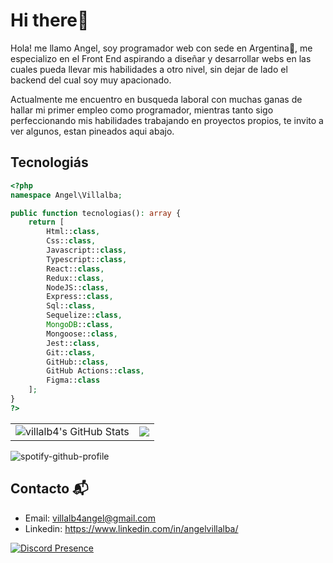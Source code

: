 # Hi there👋
Hola! me llamo Angel, soy programador web con sede en Argentina🌴, me especializo en el Front End aspirando a diseñar y desarrollar webs en las cuales pueda llevar mis habilidades a otro nivel, sin dejar de lado el backend del cual soy muy apacionado. 

Actualmente me encuentro en busqueda laboral con muchas ganas de hallar mi primer empleo como programador, mientras tanto sigo perfeccionando mis habilidades trabajando en proyectos propios, te invito a ver algunos, estan pineados aqui abajo.

## Tecnologiás

```php
<?php
namespace Angel\Villalba;

public function tecnologias(): array {
    return [
        Html::class,
        Css::class,
        Javascript::class,
        Typescript::class,
        React::class,
        Redux::class,
        NodeJS::class,
        Express::class,
        Sql::class,
        Sequelize::class,
        MongoDB::class,
        Mongoose::class,
        Jest::class,
        Git::class,
        GitHub::class,
        GitHub Actions::class,
        Figma::class
    ];
}
?>
```

<table align="center">
  <tr>
    <td align="center" style="padding=0;width=50%;">
      <img src="https://github-readme-stats.vercel.app/api?username=villalb4&show_icons=true&title_color=4F8CC9&text_color=9f9f9f&bg_color=00000000&hide_border=true&icon_color=4F8CC9&count_private=true" style="padding=0;" alt="villalb4's GitHub Stats">
    </td>
    <td align="center" style="padding=0;width=50%;">
        <img src="https://github-readme-stats.vercel.app/api/wakatime?username=willianrod&layout=compact&show_icons=true&title_color=4F8CC9&text_color=9f9f9f&bg_color=00000000&hide_border=true&icon_color=00000000&count_private=true">
    </td>
  </tr>
</table>

![spotify-github-profile](https://spotify-github-profile.vercel.app/api/view?uid=21626kqaxcagyifhs7cts77xa&cover_image=true&theme=novatorem&show_offline=false&background_color=121212&bar_color=53b14f&bar_color_cover=false)
    
## Contacto 📬
- Email: villalb4angel@gmail.com
- Linkedin: https://www.linkedin.com/in/angelvillalba/

[![Discord Presence](https://lanyard.cnrad.dev/api/1014273819302707330)](https://discord.com/users/1014273819302707330)
